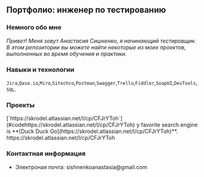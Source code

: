 <h2>Портфолио: инженер по тестированию</h2>

<h3>Немного обо мне</h3>
<em>Привет! Меня зовут Анастасия Сишненко, я начинающий тестировщик.
В этом репозитории вы можете найти некоторые из моих проектов, выполненных во время обучения и практики.</em>

<h3>Навыки и технологии</h3>
<code>Jira</code>,<code>Qase.io</code>,<code>Miro</code>,<code>Sitechco</code>,<code>Postman</code>,<code>Swagger</code>,<code>Trello</code>,<code>Fiddler</code>,<code>SoapUI</code>,<code>DevTools</code>,<code>SQL</code>.
<h3>Проекты</h3>
[`https://skrodel.atlassian.net/l/cp/CFJrYToh`](#codehttps://skrodel.atlassian.net/l/cp/CFJrYToh)
y favorite search engine is **[Duck Duck Go](https://skrodel.atlassian.net/l/cp/CFJrYToh)**.
https://skrodel.atlassian.net/l/cp/CFJrYToh
<h3>Контактная информация</h3>
<ul>
  <li>Электроная почта: sishnenkoanastasia@gmail.com</li> </ul>

